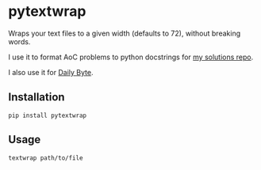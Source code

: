 # pytextwrap

Wraps your text files to a given width (defaults to 72), without breaking words.

I use it to format AoC problems to python docstrings for [my solutions repo][1].

I also use it for [Daily Byte][2].

## Installation

```console
pip install pytextwrap
```

## Usage

```console
textwrap path/to/file
```

[1]: https://github.com/tusharsadhwani/aoc2020
[2]: https://github.com/tusharsadhwani/daily_byte
